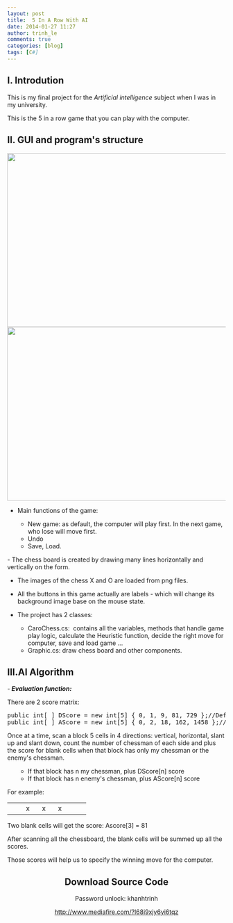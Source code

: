 ```yaml
---
layout: post
title:  5 In A Row With AI
date: 2014-01-27 11:27
author: trinh_le
comments: true
categories: [blog]
tags: [C#]
---
```


<h2><strong>I. </strong><strong>Introdution</strong></h2>
This is my final project for the <em>Artificial intelligence </em>subject when I was in my university.

This is the 5 in a row game that you can play with the computer.
<h2><strong>II. </strong><strong>GUI and program's structure</strong></h2>
<img class="aligncenter" src="http://d.f6.photo.zdn.vn/upload/original/2011/11/22/15/12/13219495611208985763_574_574.jpg" alt="" width="580" height="400" />

<!--more--><img class="aligncenter" src="http://d.f6.photo.zdn.vn/upload/original/2011/11/22/15/12/1321949552973826042_574_574.jpg" alt="" width="580" height="400" />

- Main functions of the game:
<ul>
<ul>
	<li>New game: as default, the computer will play first. In the next game, who lose will move first.</li>
	<li>Undo</li>
	<li>Save, Load.</li>
</ul>
</ul>
- The chess board is created by drawing many lines horizontally and vertically on the form.

- The images of the chess X and O are loaded from png files.

- All the buttons in this game actually are labels - which will change its background image base on the mouse state.

- The project has 2 classes:
<ul>
<ul>
	<li>CaroChess.cs:  contains all the variables, methods that handle game play logic, calculate the Heuristic function, decide the right move for computer, save and load game ...</li>
	<li>Graphic.cs: draw chess board and other components.</li>
</ul>
</ul>
<h2>III.AI Algorithm</h2>
-<strong><em> Evaluation function:</em></strong>

There are 2 score matrix:
<pre>public int[ ] DScore = new int[5] { 0, 1, 9, 81, 729 };//Defense score matrix
public int[ ] AScore = new int[5] { 0, 2, 18, 162, 1458 };//Attack score matrix</pre>
Once at a time, scan a block 5 cells in 4 directions: vertical, horizontal, slant up and slant down, count the number of chessman of each side and plus the score for blank cells when that block has only my chessman or the enemy's chessman.
<ul>
<ul>
	<li>If that block has n my chessman, plus DScore[n] score</li>
	<li>If that block has n enemy's chessman, plus AScore[n] score</li>
</ul>
</ul>
For example:
<table border="0" width="101" cellspacing="0" cellpadding="0">
<tbody>
<tr>
<td valign="bottom" nowrap="nowrap" width="19"></td>
<td valign="bottom" nowrap="nowrap" width="21">x</td>
<td valign="bottom" nowrap="nowrap" width="21">x</td>
<td valign="bottom" nowrap="nowrap" width="22">x</td>
<td valign="bottom" nowrap="nowrap" width="19"></td>
</tr>
</tbody>
</table>
Two blank cells will get the score: Ascore[3] = 81

After scanning all the chessboard, the blank cells will be summed up all the scores.

Those scores will help us to specify the winning move for the computer.
<h2 style="text-align: center;"><strong>Download Source Code</strong></h2>
<p style="text-align: center;">Password unlock: khanhtrinh</p>
<p style="text-align: center;"><a href="http://www.mediafire.com/?l68i9xjy6yi6tqz">http://www.mediafire.com/?l68i9xjy6yi6tqz</a></p>
<p style="text-align: center;"></p>

